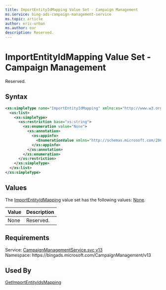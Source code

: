 ```yaml
---
title: ImportEntityIdMapping Value Set - Campaign Management
ms.service: bing-ads-campaign-management-service
ms.topic: article
author: eric-urban
ms.author: eur
description: Reserved.
---
```

# ImportEntityIdMapping Value Set - Campaign Management
Reserved.

## Syntax
```xml
<xs:simpleType name="ImportEntityIdMapping" xmlns:xs="http://www.w3.org/2001/XMLSchema">
  <xs:list>
    <xs:simpleType>
      <xs:restriction base="xs:string">
        <xs:enumeration value="None">
          <xs:annotation>
            <xs:appinfo>
              <EnumerationValue xmlns="http://schemas.microsoft.com/2003/10/Serialization/">0</EnumerationValue>
            </xs:appinfo>
          </xs:annotation>
        </xs:enumeration>
      </xs:restriction>
    </xs:simpleType>
  </xs:list>
</xs:simpleType>
```

## <a name="values"></a>Values

The [ImportEntityIdMapping](importentityidmapping.md) value set has the following values: [None](#none).

|Value|Description|
|-----------|---------------|
|<a name="none"></a>None|Reserved.|

## Requirements
Service: [CampaignManagementService.svc v13](https://campaign.api.bingads.microsoft.com/Api/Advertiser/CampaignManagement/v13/CampaignManagementService.svc)  
Namespace: https\://bingads.microsoft.com/CampaignManagement/v13  

## Used By
[GetImportEntityIdsMapping](getimportentityidsmapping.md)  
